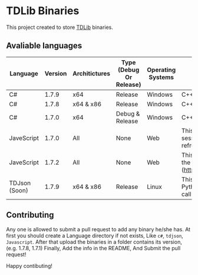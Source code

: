 # TDLib Binaries
This project created to store [TDLib](https://github.com/tdlib/td) binaries.

## Avaliable languages
| Language      | Version  | Architictures | Type (Debug Or Release) | Operating Systems | Notes                                                                                |
|---------------|----------|---------------|-------------------------|-------------------|--------------------------------------------------------------------------------------|
| C#            |  1.7.9   | x64           | Release                 | Windows           |                                     C++/CLI                                          |
| C#            |  1.7.8   | x64 & x86     | Release                 | Windows           |                                     C++/CLI                                          |
| C#            |  1.7.0   | x64           | Debug & Release         | Windows           |                                     C++/CLI                                          |
| JaveScript    |  1.7.0   |       All     |             None        | Web               | This version might not save sessions and need a login on every refresh               |
| JaveScript    |  1.7.2   |       All     |             None        | Web               | This version is downloaded from the NPM registry (<https://npmjs.com/package/tdweb)> |
| TDJson (Soon) |  1.7.9   | x64 & x86     | Release                 | Linux             | This binaries is same as binaries of Python, PHP, And any language can call C libs   |

## Contributing
Any one is allowed to submit a pull request to add any binary he/she has.
At first you should create a Language directory if not exists, Like `c#`, `tdjson`, `Javascript`.
After that upload the binaries in a folder contains its version, (e.g. 1.7.8, 1.7.1)
Finally, Add the info in the README, And Submit the pull request!

Happy contibuting!